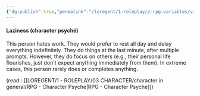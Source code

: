 ```yaml
---
{"dg-publish":true,"permalink":"/loregent/1-roleplay/z-rpg-variables/variables-character/variables-character-psyche/laziness/","noteIcon":""}
---
```


#### Laziness (character psyché)

This person hates work. They would prefer to rest all day and delay everything indefinitely. They do things at the last minute, after multiple prompts. However, they do focus on others (e.g., their personal life flourishes, just don't expect anything immediately from them). In extreme cases, this person rarely does or completes anything.

(read : [[LOREGENT/1 - ROLEPLAY/03 CHARACTER/character in general/RPG - Character Psyche\|RPG - Character Psyche]])
